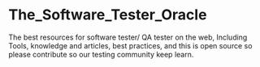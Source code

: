 # The_Software_Tester_Oracle
The best resources for software tester/ QA tester on the web, Including Tools, knowledge and articles, best practices, and this is open source so please contribute so our testing community keep learn.
